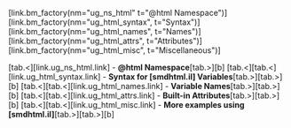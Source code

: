 [link.bm_factory(nm="ug_ns_html" t="@html Namespace")]
[link.bm_factory(nm="ug_html_syntax", t="Syntax")]
[link.bm_factory(nm="ug_html_names", t="Names")]
[link.bm_factory(nm="ug_html_attrs", t="Attributes")]
[link.bm_factory(nm="ug_html_misc", t="Miscellaneous")]

[tab.<][link.ug_ns_html.link] - **@html Namespace**[tab.>][b]
[tab.<][tab.<][link.ug_html_syntax.link] - **Syntax for [smdhtml.il] Variables**[tab.>][tab.>][b]
[tab.<][tab.<][link.ug_html_names.link] - **Variable Names**[tab.>][tab.>][b]
[tab.<][tab.<][link.ug_html_attrs.link] - **Built-in Attributes**[tab.>][tab.>][b]
[tab.<][tab.<][link.ug_html_misc.link] - **More examples using [smdhtml.il]**[tab.>][tab.>][b]
